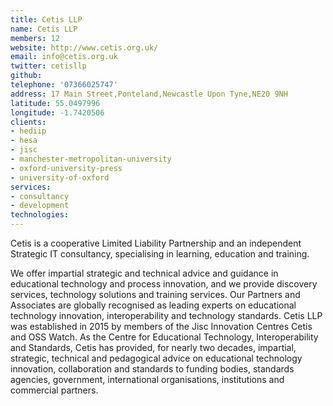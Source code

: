 ```yaml
---
title: Cetis LLP
name: Cetis LLP
members: 12
website: http://www.cetis.org.uk/
email: info@cetis.org.uk
twitter: cetisllp
github:
telephone: '07366025747'
address: 17 Main Street,Ponteland,Newcastle Upon Tyne,NE20 9NH
latitude: 55.0497996
longitude: -1.7420506
clients:
- hediip
- hesa
- jisc
- manchester-metropolitan-university
- oxford-university-press
- university-of-oxford
services:
- consultancy
- development
technologies:
---
```


Cetis is a cooperative Limited Liability Partnership and an independent Strategic IT consultancy, specialising in learning, education and training.

We offer impartial strategic and technical advice and guidance in educational technology and process innovation, and we provide discovery services, technology solutions and training services. Our Partners and Associates are globally recognised as leading experts on educational technology innovation, interoperability and technology standards. Cetis LLP was established in 2015 by members of the Jisc Innovation Centres Cetis and OSS Watch. As the Centre for Educational Technology, Interoperability and Standards, Cetis has provided, for nearly two decades, impartial, strategic, technical and pedagogical advice on educational technology innovation, collaboration and standards to funding bodies, standards agencies, government, international organisations, institutions and commercial partners.
